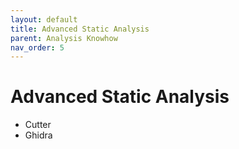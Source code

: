```yaml
---
layout: default
title: Advanced Static Analysis
parent: Analysis Knowhow
nav_order: 5
---
```


# Advanced Static Analysis

- Cutter
- Ghidra
